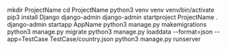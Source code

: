 mkdir ProjectName
cd ProjectName
python3 venv venv
venv/bin/activate
pip3 install Django django-admin
django-admin startproject ProjectName .
django-admin startapp AppName
python3 manage.py makemigrations
python3 manage.py migrate
python3 manage.py loaddata --format=json --app=TestCase TestCase/country.json
python3 manage.py runserver
